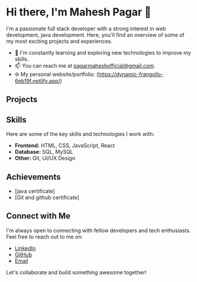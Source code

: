 # Hi there, I'm Mahesh Pagar 👋

I'm a passionate full stack developer with a strong interest in web development, java development. Here, you'll find an overview of some of my most exciting projects and experiences.

- 🌱 I'm constantly learning and exploring new technologies to improve my skills.
- 📫 You can reach me at pagarmaheshofficial@gmail.com.
- 🌐 My personal website/portfolio: (https://dynamic-frangollo-6eb19f.netlify.app/)


## Projects


## Skills

Here are some of the key skills and technologies I work with:

- **Frontend:** HTML, CSS, JavaScript, React
- **Database:** SQL, MySQL
- **Other:** Git, UI/UX Design

## Achievements

- [java certificate]
- [Git and github certificate]


## Connect with Me

I'm always open to connecting with fellow developers and tech enthusiasts. Feel free to reach out to me on:

- [LinkedIn](https://www.linkedin.com/in/mahesh-pagar-5b1904202/)
- [GitHub](https://github.com/Maheshpagar2000)
- [Email](pagarmaheshofficial@gmail.com)

Let's collaborate and build something awesome together!
